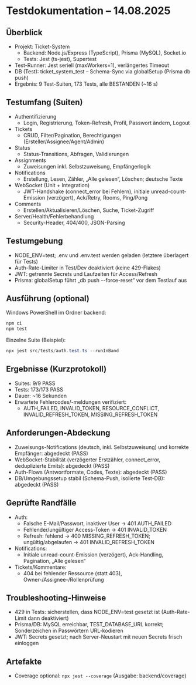 # Testdokumentation – 14.08.2025

## Überblick
- Projekt: Ticket-System
  - Backend: Node.js/Express (TypeScript), Prisma (MySQL), Socket.io
  - Tests: Jest (ts-jest), Supertest
- Test-Runner: Jest seriell (maxWorkers=1), verlängertes Timeout
- DB (Test): ticket_system_test – Schema-Sync via globalSetup (Prisma db push)
- Ergebnis: 9 Test-Suiten, 173 Tests, alle BESTANDEN (~16 s)

## Testumfang (Suiten)
- Authentifizierung
  - Login, Registrierung, Token-Refresh, Profil, Passwort ändern, Logout
- Tickets
  - CRUD, Filter/Pagination, Berechtigungen (Ersteller/Assignee/Agent/Admin)
- Status
  - Status-Transitions, Abfragen, Validierungen
- Assignments
  - Zuweisungen inkl. Selbstzuweisung, Empfängerlogik
- Notifications
  - Erstellung, Lesen, Zähler, „Alle gelesen“, Löschen; deutsche Texte
- WebSocket (Unit + Integration)
  - JWT-Handshake (connect_error bei Fehlern), initiale unread-count-Emission (verzögert), Ack/Retry, Rooms, Ping/Pong
- Comments
  - Erstellen/Aktualisieren/Löschen, Suche, Ticket-Zugriff
- Server/Health/Fehlerbehandlung
  - Security-Header, 404/400, JSON-Parsing

## Testumgebung
- NODE_ENV=test; .env und .env.test werden geladen (letztere überlagert für Tests)
- Auth-Rate-Limiter in Test/Dev deaktiviert (keine 429-Flakes)
- JWT: getrennte Secrets und Laufzeiten für Access/Refresh
- Prisma: globalSetup führt „db push --force-reset“ vor dem Testlauf aus

## Ausführung (optional)
Windows PowerShell im Ordner backend:

```powershell
npm ci
npm test
```

Einzelne Suite (Beispiel):

```powershell
npx jest src/tests/auth.test.ts --runInBand
```

## Ergebnisse (Kurzprotokoll)
- Suites: 9/9 PASS
- Tests: 173/173 PASS
- Dauer: ~16 Sekunden
- Erwartete Fehlercodes/-meldungen verifiziert:
  - AUTH_FAILED, INVALID_TOKEN, RESOURCE_CONFLICT, INVALID_REFRESH_TOKEN, MISSING_REFRESH_TOKEN

## Anforderungen-Abdeckung
- Zuweisungs-Notifications (deutsch, inkl. Selbstzuweisung) und korrekte Empfänger: abgedeckt (PASS)
- WebSocket-Stabilität (verzögerter Erstzähler, connect_error, deduplizierte Emits): abgedeckt (PASS)
- Auth-Flows (Antwortformate, Codes, Texte): abgedeckt (PASS)
- DB/Umgebungssetup stabil (Schema-Push, isolierte Test-DB): abgedeckt (PASS)

## Geprüfte Randfälle
- Auth:
  - Falsche E-Mail/Passwort, inaktiver User → 401 AUTH_FAILED
  - Fehlender/ungültiger Access-Token → 401 INVALID_TOKEN
  - Refresh: fehlend → 400 MISSING_REFRESH_TOKEN; ungültig/abgelaufen → 401 INVALID_REFRESH_TOKEN
- Notifications:
  - Initiale unread-count-Emission (verzögert), Ack-Handling, Pagination, „Alle gelesen“
- Tickets/Kommentare:
  - 404 bei fehlender Ressource (statt 403), Owner-/Assignee-/Rollenprüfung

## Troubleshooting-Hinweise
- 429 in Tests: sicherstellen, dass NODE_ENV=test gesetzt ist (Auth-Rate-Limit dann deaktiviert)
- Prisma/DB: MySQL erreichbar, TEST_DATABASE_URL korrekt; Sonderzeichen in Passwörtern URL-kodieren
- JWT: Secrets gesetzt; nach Server-Neustart mit neuen Secrets frisch einloggen

## Artefakte
- Coverage optional: `npx jest --coverage` (Ausgabe: backend/coverage)
